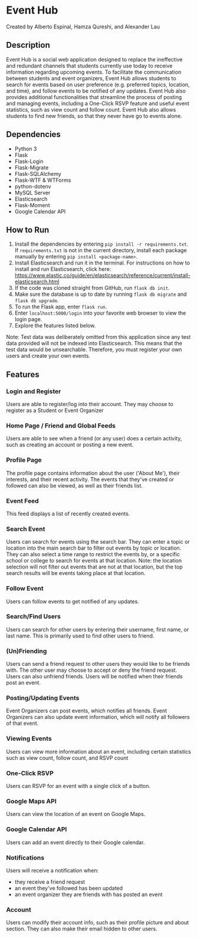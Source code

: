 # Event Hub
Created by Alberto Espinal, Hamza Qureshi, and Alexander Lau

## Description
Event Hub is a social web application designed to replace the ineffective and redundant channels that students currently use today to receive information regarding upcoming events. To facilitate the communication between students and event organizers, Event Hub allows students to search for events based on user preference (e.g. preferred topics, location, and time), and follow events to be notified of any updates. Event Hub also provides additional functionalities that streamline the process of posting and managing events, including a One-Click RSVP feature and useful event statistics, such as view count and follow count. Event Hub also allows students to find new friends, so that they never have go to events alone.

## Dependencies

- Python 3
- Flask
- Flask-Login
- Flask-Migrate
- Flask-SQLAlchemy
- Flask-WTF & WTForms
- python-dotenv
- MySQL Server
- Elasticsearch
- Flask-Moment
- Google Calendar API

## How to Run

1. Install the dependencies by entering `pip install -r requirements.txt`. If `requirements.txt` is not in the current directory, install each package manually by entering `pip install <package-name>`.
2. Install Elasticsearch and run it in the terminal. For instructions on how to install and run Elasticsearch, click here: https://www.elastic.co/guide/en/elasticsearch/reference/current/install-elasticsearch.html
3. If the code was cloned straight from GitHub, run `flask db init`.
4. Make sure the database is up to date by running `flask db migrate` and `flask db upgrade`.
5. To run the Flask app, enter `flask run`.
6. Enter `localhost:5000/login` into your favorite web browser to view the login page.
7. Explore the features listed below.

Note: Test data was deliberately omitted from this application since any test data provided will not be indexed into Elasticsearch. This means that the test data would be unsearchable. Therefore, you must register your own users and create your own events.

## Features

### Login and Register
Users are able to register/log into their account. They may choose to register as a Student or Event Organizer

### Home Page / Friend and Global Feeds
Users are able to see when a friend (or any user) does a certain activity, such as creating an account or posting a new event.

### Profile Page
The profile page contains information about the user ('About Me'), their interests, and their recent activity. The events that they've created or followed can also be viewed, as well as their friends list.

### Event Feed
This feed displays a list of recently created events.

### Search Event
Users can search for events using the search bar. They can enter a topic or location into the main search bar to filter out events by topic or location. They can also select a time range to restrict the events by, or a specific school or college to search for events at that location. Note: the location selection will not filter out events that are not at that location, but the top search results will be events taking place at that location.

### Follow Event
Users can follow events to get notified of any updates.

### Search/Find Users
Users can search for other users by entering their username, first name, or last name. This is primarily used to find other users to friend.

### (Un)Friending
Users can send a friend request to other users they would like to be friends with. The other user may choose to accept or deny the friend request. Users can also unfriend friends. Users will be notified when their friends post an event.

### Posting/Updating Events
Event Organizers can post events, which notifies all friends. Event Organizers can also update event information, which will notify all followers of that event.

### Viewing Events
Users can view more information about an event, including certain statistics such as view count, follow count, and RSVP count

### One-Click RSVP
Users can RSVP for an event with a single click of a button.

### Google Maps API
Users can view the location of an event on Google Maps.

### Google Calendar API
Users can add an event directly to their Google calendar.

### Notifications
Users will receive a notification when:
- they receive a friend request
- an event they've followed has been updated
- an event organizer they are friends with has posted an event

### Account
Users can modify their account info, such as their profile picture and about section. They can also make their email hidden to other users.
